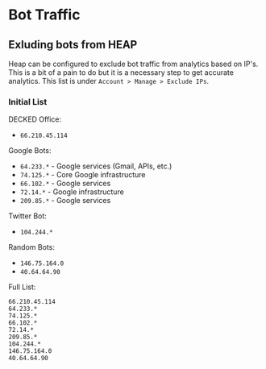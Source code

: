 # Bot Traffic


## Exluding bots from HEAP

Heap can be configured to exclude bot traffic from analytics based on IP's. This is a bit of a pain to do but it is a necessary step to get accurate analytics. This list is under `Account > Manage > Exclude IPs`.

### Initial List

DECKED Office:
- `66.210.45.114`

Google Bots:
- `64.233.*` - Google services (Gmail, APIs, etc.)
- `74.125.*` - Core Google infrastructure
- `66.102.*` - Google services
- `72.14.*` - Google infrastructure
- `209.85.*` - Google services

Twitter Bot:
- `104.244.*`

Random Bots:
- `146.75.164.0`
- `40.64.64.90`

Full List:
```
66.210.45.114
64.233.*
74.125.*
66.102.*
72.14.*
209.85.*
104.244.*
146.75.164.0
40.64.64.90
```